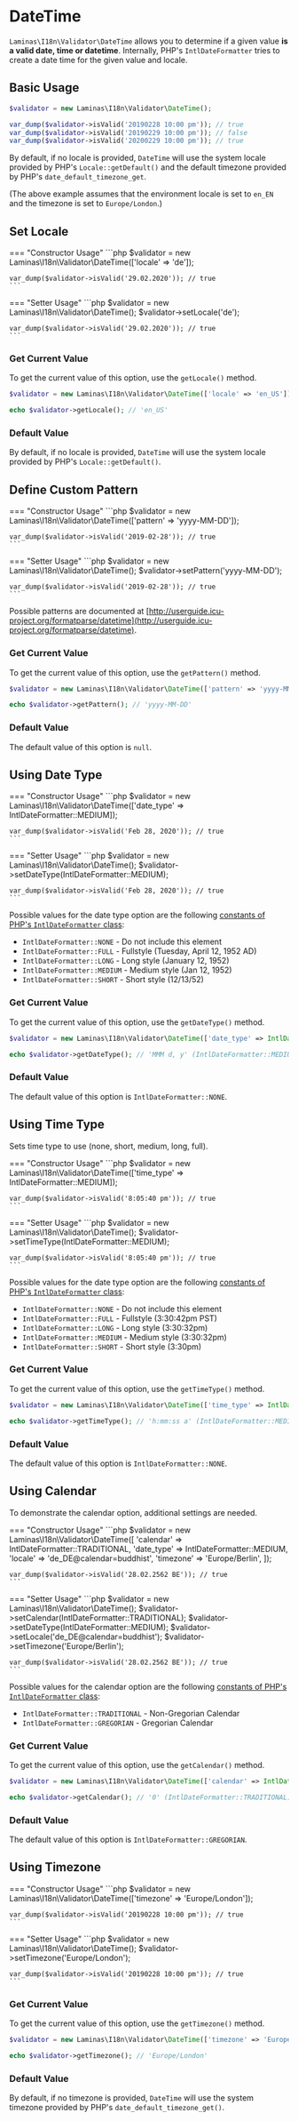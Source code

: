 # DateTime

`Laminas\I18n\Validator\DateTime` allows you to determine if a given value **is a
valid date, time or datetime**.
Internally, PHP's `IntlDateFormatter` tries to create a date time for the given
value and locale.

## Basic Usage

```php
$validator = new Laminas\I18n\Validator\DateTime();

var_dump($validator->isValid('20190228 10:00 pm')); // true
var_dump($validator->isValid('20190229 10:00 pm')); // false
var_dump($validator->isValid('20200229 10:00 pm')); // true
```

By default, if no locale is provided, `DateTime` will use the system locale
provided by PHP's `Locale::getDefault()` and the default timezone provided
by PHP's `date_default_timezone_get`.

(The above example assumes that the environment locale is set to `en_EN` and
the timezone is set to `Europe/London`.)

## Set Locale

<!-- markdownlint-disable MD038 MD009 MD046 -->
=== "Constructor Usage"
    ```php
    $validator = new Laminas\I18n\Validator\DateTime(['locale' => 'de']);

    var_dump($validator->isValid('29.02.2020')); // true
    ```

=== "Setter Usage"
    ```php
    $validator = new Laminas\I18n\Validator\DateTime();
    $validator->setLocale('de');

    var_dump($validator->isValid('29.02.2020')); // true
    ```
<!-- markdownlint-restore -->

### Get Current Value

To get the current value of this option, use the `getLocale()` method.

```php
$validator = new Laminas\I18n\Validator\DateTime(['locale' => 'en_US']);

echo $validator->getLocale(); // 'en_US'
```

### Default Value

By default, if no locale is provided, `DateTime` will use the system locale
provided by PHP's `Locale::getDefault()`.

## Define Custom Pattern

<!-- markdownlint-disable MD038 MD009 MD046 -->
=== "Constructor Usage"
    ```php
    $validator = new Laminas\I18n\Validator\DateTime(['pattern' => 'yyyy-MM-DD']);

    var_dump($validator->isValid('2019-02-28')); // true
    ```

=== "Setter Usage"
    ```php
    $validator = new Laminas\I18n\Validator\DateTime();
    $validator->setPattern('yyyy-MM-DD');

    var_dump($validator->isValid('2019-02-28')); // true
    ```
<!-- markdownlint-restore -->

Possible patterns are documented at
[http://userguide.icu-project.org/formatparse/datetime](http://userguide.icu-project.org/formatparse/datetime).

### Get Current Value

To get the current value of this option, use the `getPattern()` method.

```php
$validator = new Laminas\I18n\Validator\DateTime(['pattern' => 'yyyy-MM-DD']);

echo $validator->getPattern(); // 'yyyy-MM-DD'
```

### Default Value

The default value of this option is `null`.

## Using Date Type

<!-- markdownlint-disable MD038 MD009 MD046 -->
=== "Constructor Usage"
    ```php
    $validator = new Laminas\I18n\Validator\DateTime(['date_type' => IntlDateFormatter::MEDIUM]);

    var_dump($validator->isValid('Feb 28, 2020')); // true
    ```

=== "Setter Usage"
    ```php
    $validator = new Laminas\I18n\Validator\DateTime();
    $validator->setDateType(IntlDateFormatter::MEDIUM);

    var_dump($validator->isValid('Feb 28, 2020')); // true
    ```
<!-- markdownlint-restore -->

Possible values for the date type option are the following
[constants of PHP's `IntlDateFormatter` class](https://www.php.net/manual/class.intldateformatter.php#intl.intldateformatter-constants):

- `IntlDateFormatter::NONE` - Do not include this element
- `IntlDateFormatter::FULL` - Fullstyle (Tuesday, April 12, 1952 AD)
- `IntlDateFormatter::LONG` - Long style (January 12, 1952)
- `IntlDateFormatter::MEDIUM` - Medium style (Jan 12, 1952)
- `IntlDateFormatter::SHORT` - Short style (12/13/52)

### Get Current Value

To get the current value of this option, use the `getDateType()` method.

```php
$validator = new Laminas\I18n\Validator\DateTime(['date_type' => IntlDateFormatter::MEDIUM]);

echo $validator->getDateType(); // 'MMM d, y' (IntlDateFormatter::MEDIUM)
```

### Default Value

The default value of this option is `IntlDateFormatter::NONE`.

## Using Time Type

Sets time type to use (none, short, medium, long, full).

<!-- markdownlint-disable MD038 MD009 MD046 -->
=== "Constructor Usage"
    ```php
    $validator = new Laminas\I18n\Validator\DateTime(['time_type' => IntlDateFormatter::MEDIUM]);

    var_dump($validator->isValid('8:05:40 pm')); // true
    ```

=== "Setter Usage"
    ```php
    $validator = new Laminas\I18n\Validator\DateTime();
    $validator->setTimeType(IntlDateFormatter::MEDIUM);

    var_dump($validator->isValid('8:05:40 pm')); // true
    ```
<!-- markdownlint-restore -->

Possible values for the date type option are the following
[constants of PHP's `IntlDateFormatter` class](https://www.php.net/manual/class.intldateformatter.php#intl.intldateformatter-constants):

- `IntlDateFormatter::NONE` - Do not include this element
- `IntlDateFormatter::FULL` - Fullstyle (3:30:42pm PST)
- `IntlDateFormatter::LONG` - Long style (3:30:32pm)
- `IntlDateFormatter::MEDIUM` - Medium style (3:30:32pm)
- `IntlDateFormatter::SHORT` - Short style (3:30pm)

### Get Current Value

To get the current value of this option, use the `getTimeType()` method.

```php
$validator = new Laminas\I18n\Validator\DateTime(['time_type' => IntlDateFormatter::MEDIUM]);

echo $validator->getTimeType(); // 'h:mm:ss a' (IntlDateFormatter::MEDIUM)
```

### Default Value

The default value of this option is `IntlDateFormatter::NONE`.

## Using Calendar

To demonstrate the calendar option, additional settings are needed.

<!-- markdownlint-disable MD038 MD009 MD046 -->
=== "Constructor Usage"
    ```php
    $validator = new Laminas\I18n\Validator\DateTime([
        'calendar'  => IntlDateFormatter::TRADITIONAL,
        'date_type' => IntlDateFormatter::MEDIUM,
        'locale'    => 'de_DE@calendar=buddhist',
        'timezone'  => 'Europe/Berlin',
    ]);

    var_dump($validator->isValid('28.02.2562 BE')); // true
    ```

=== "Setter Usage"
    ```php
    $validator = new Laminas\I18n\Validator\DateTime();
    $validator->setCalendar(IntlDateFormatter::TRADITIONAL);
    $validator->setDateType(IntlDateFormatter::MEDIUM);
    $validator->setLocale('de_DE@calendar=buddhist');
    $validator->setTimezone('Europe/Berlin');

    var_dump($validator->isValid('28.02.2562 BE')); // true
    ```
<!-- markdownlint-restore -->

Possible values for the calendar option are the following
[constants of PHP's `IntlDateFormatter` class](https://www.php.net/manual/class.intldateformatter.php#intl.intldateformatter-constants):

- `IntlDateFormatter::TRADITIONAL` - Non-Gregorian Calendar
- `IntlDateFormatter::GREGORIAN` - Gregorian Calendar

### Get Current Value

To get the current value of this option, use the `getCalendar()` method.

```php
$validator = new Laminas\I18n\Validator\DateTime(['calendar' => IntlDateFormatter::TRADITIONAL]);

echo $validator->getCalendar(); // '0' (IntlDateFormatter::TRADITIONAL)
```

### Default Value

The default value of this option is `IntlDateFormatter::GREGORIAN`.

## Using Timezone

<!-- markdownlint-disable MD038 MD009 MD046 -->
=== "Constructor Usage"
    ```php
    $validator = new Laminas\I18n\Validator\DateTime(['timezone' => 'Europe/London']);

    var_dump($validator->isValid('20190228 10:00 pm')); // true
    ```

=== "Setter Usage"
    ```php
    $validator = new Laminas\I18n\Validator\DateTime();
    $validator->setTimezone('Europe/London');

    var_dump($validator->isValid('20190228 10:00 pm')); // true
    ```
<!-- markdownlint-restore -->

### Get Current Value

To get the current value of this option, use the `getTimezone()` method.

```php
$validator = new Laminas\I18n\Validator\DateTime(['timezone' => 'Europe/London']);

echo $validator->getTimezone(); // 'Europe/London'
```

### Default Value

By default, if no timezone is provided, `DateTime` will use the system timezone
provided by PHP's `date_default_timezone_get()`.
